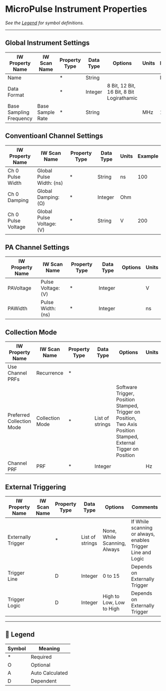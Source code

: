 # MicroPulse Instrument Properties

_See the [Legend](#legend) for symbol definitions._

---

## Global Instrument Settings

| IW Property Name        | IW Scan Name     | Property Type | Data Type | Options                                   | Units | Example |
|-------------------------|------------------|---------------|-----------|-------------------------------------------|-------|---------|
| Name                    |                  | *             | String    |                                           |       | MP      |
| Data Format             |                  | *             | Integer   | 8 Bit, 12 Bit, 16 Bit, 8 Bit Logirathamic |       |         |
| Base Sampling Frequency | Base Sample Rate | *             | String    |                                           | MHz   | 100     |

## Conventioanl Channel Settings

| IW Property Name   | IW Scan Name              | Property Type | Data Type | Units | Example |
|--------------------|---------------------------|---------------|-----------|-------|---------|
| Ch 0 Pulse Width   | Global Pulse Width: (ns)  | *             | String    | ns    | 100     |
| Ch 0 Damping       | Global Damping: (Ω)       | *             | Integer   | Ohm   |         |
| Ch 0 Pulse Voltage | Global Pulse Voltage: (V) | *             | String    | V     | 200     |

## PA Channel Settings

| IW Property Name | IW Scan Name       | Property Type | Data Type | Options | Units |
|------------------|--------------------|---------------|-----------|---------|-------|
| PAVoltage        | Pulse Voltage: (V) | *             | Integer   |         | V     |
| PAWidth          | Pulse Width: (ns)  | *             | Integer   |         | ns    |

## Collection Mode

| IW Property Name          | IW Scan Name    | Property Type | Data Type       | Options                                                                                                         | Units |
|---------------------------|-----------------|---------------|-----------------|-----------------------------------------------------------------------------------------------------------------|-------|
| Use Channel PRFs          | Recurrence      | *             |                 |                                                                                                                 |       |
| Preferred Collection Mode | Collection Mode | *             | List of strings | Software Trigger, Position Stamped, Trigger on Position, Two Axis Position Stamped, External Tigger on Position |       |
| Channel PRF               | PRF             | *             | Integer         |                                                                                                                 | Hz    |


## External Triggering

| IW Property Name   | IW Scan Name | Property Type | Data Type       | Options                      | Comments                                                    |
|--------------------|--------------|---------------|-----------------|------------------------------|-------------------------------------------------------------|
| Externally Trigger |              | *             | List of strings | None, While Scanning, Always | If While scanning or always, enables Trigger Line and Logic |
| Trigger Line       |              | D             | Integer         | 0 to 15                      | Depends on Externally Trigger                               |
| Trigger Logic      |              | D             | Integer         | High to Low, Low to High     | Depends on Externally Trigger                               |

---

## 🧭 Legend

| Symbol | Meaning         |
|--------|-----------------|
| *      | Required        |
| O      | Optional        |
| A      | Auto Calculated |
| D      | Dependent       |
